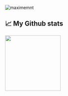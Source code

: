 <p align="left"> <img src="https://komarev.com/ghpvc/?username=maximemnt" alt="maximemnt" /> </p>

## 📈 My Github stats
[comment]: <img height="180em" src="https://github-readme-stats.vercel.app/api?username=maximemnt&show_icons=true&theme=dark" alt="maximemnt" />
[comment]: <img height="180em" src="https://github-readme-stats.vercel.app/api/top-langs/?username=MaximeMnt&theme=dark&layout=compact" />
<img height="180em" src="https://github-readme-streak-stats.herokuapp.com/?user=MaximeMnt&hide_border=true" />

